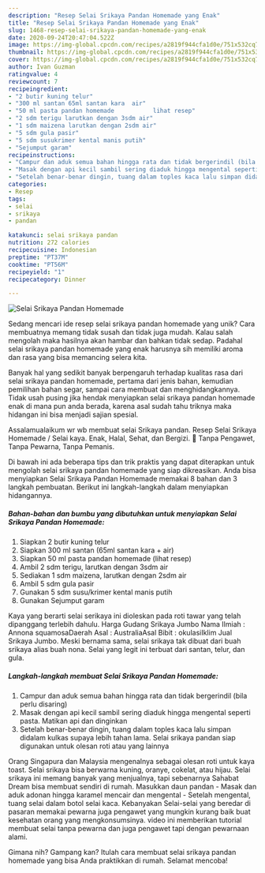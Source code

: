 ```yaml
---
description: "Resep Selai Srikaya Pandan Homemade yang Enak"
title: "Resep Selai Srikaya Pandan Homemade yang Enak"
slug: 1468-resep-selai-srikaya-pandan-homemade-yang-enak
date: 2020-09-24T20:47:04.522Z
image: https://img-global.cpcdn.com/recipes/a2819f944cfa1d0e/751x532cq70/selai-srikaya-pandan-homemade-foto-resep-utama.jpg
thumbnail: https://img-global.cpcdn.com/recipes/a2819f944cfa1d0e/751x532cq70/selai-srikaya-pandan-homemade-foto-resep-utama.jpg
cover: https://img-global.cpcdn.com/recipes/a2819f944cfa1d0e/751x532cq70/selai-srikaya-pandan-homemade-foto-resep-utama.jpg
author: Ivan Guzman
ratingvalue: 4
reviewcount: 7
recipeingredient:
- "2 butir kuning telur"
- "300 ml santan 65ml santan kara  air"
- "50 ml pasta pandan homemade           lihat resep"
- "2 sdm terigu larutkan dengan 3sdm air"
- "1 sdm maizena larutkan dengan 2sdm air"
- "5 sdm gula pasir"
- "5 sdm susukrimer kental manis putih"
- "Sejumput garam"
recipeinstructions:
- "Campur dan aduk semua bahan hingga rata dan tidak bergerindil (bila perlu disaring)"
- "Masak dengan api kecil sambil sering diaduk hingga mengental seperti pasta. Matikan api dan dinginkan"
- "Setelah benar-benar dingin, tuang dalam toples kaca lalu simpan didalam kulkas supaya lebih tahan lama. Selai srikaya pandan siap digunakan untuk olesan roti atau yang lainnya"
categories:
- Resep
tags:
- selai
- srikaya
- pandan

katakunci: selai srikaya pandan 
nutrition: 272 calories
recipecuisine: Indonesian
preptime: "PT37M"
cooktime: "PT56M"
recipeyield: "1"
recipecategory: Dinner

---
```



![Selai Srikaya Pandan Homemade](https://img-global.cpcdn.com/recipes/a2819f944cfa1d0e/751x532cq70/selai-srikaya-pandan-homemade-foto-resep-utama.jpg)

Sedang mencari ide resep selai srikaya pandan homemade yang unik? Cara membuatnya memang tidak susah dan tidak juga mudah. Kalau salah mengolah maka hasilnya akan hambar dan bahkan tidak sedap. Padahal selai srikaya pandan homemade yang enak harusnya sih memiliki aroma dan rasa yang bisa memancing selera kita.

Banyak hal yang sedikit banyak berpengaruh terhadap kualitas rasa dari selai srikaya pandan homemade, pertama dari jenis bahan, kemudian pemilihan bahan segar, sampai cara membuat dan menghidangkannya. Tidak usah pusing jika hendak menyiapkan selai srikaya pandan homemade enak di mana pun anda berada, karena asal sudah tahu triknya maka hidangan ini bisa menjadi sajian spesial.

Assalamualaikum wr wb membuat selai Srikaya pandan. Resep Selai Srikaya Homemade / Selai kaya. Enak, Halal, Sehat, dan Bergizi. 🤗 Tanpa Pengawet, Tanpa Pewarna, Tanpa Pemanis.


Di bawah ini ada beberapa tips dan trik praktis yang dapat diterapkan untuk mengolah selai srikaya pandan homemade yang siap dikreasikan. Anda bisa menyiapkan Selai Srikaya Pandan Homemade memakai 8 bahan dan 3 langkah pembuatan. Berikut ini langkah-langkah dalam menyiapkan hidangannya.

<!--inarticleads1-->

##### Bahan-bahan dan bumbu yang dibutuhkan untuk menyiapkan Selai Srikaya Pandan Homemade:

1. Siapkan 2 butir kuning telur
1. Siapkan 300 ml santan (65ml santan kara + air)
1. Siapkan 50 ml pasta pandan homemade           (lihat resep)
1. Ambil 2 sdm terigu, larutkan dengan 3sdm air
1. Sediakan 1 sdm maizena, larutkan dengan 2sdm air
1. Ambil 5 sdm gula pasir
1. Gunakan 5 sdm susu/krimer kental manis putih
1. Gunakan Sejumput garam


Kaya yang berarti selai serikaya ini dioleskan pada roti tawar yang telah dipanggang terlebih dahulu. Harga Gudang Srikaya Jumbo Nama Ilmiah : Annona squamosaDaerah Asal : AustraliaAsal Bibit : okulasiIklim Jual Srikaya Jumbo. Meski bernama sama, selai srikaya tak dibuat dari buah srikaya alias buah nona. Selai yang legit ini terbuat dari santan, telur, dan gula. 

<!--inarticleads2-->

##### Langkah-langkah membuat Selai Srikaya Pandan Homemade:

1. Campur dan aduk semua bahan hingga rata dan tidak bergerindil (bila perlu disaring)
1. Masak dengan api kecil sambil sering diaduk hingga mengental seperti pasta. Matikan api dan dinginkan
1. Setelah benar-benar dingin, tuang dalam toples kaca lalu simpan didalam kulkas supaya lebih tahan lama. Selai srikaya pandan siap digunakan untuk olesan roti atau yang lainnya


Orang Singapura dan Malaysia mengenalnya sebagai olesan roti untuk kaya toast. Selai srikaya bisa berwarna kuning, oranye, cokelat, atau hijau. Selai srikaya ini memang banyak yang menjualnya, tapi sebenarnya Sahabat Dream bisa membuat sendiri di rumah. Masukkan daun pandan - Masak dan aduk adonan hingga karamel mencair dan mengental - Setelah mengental, tuang selai dalam botol selai kaca. Kebanyakan Selai-selai yang beredar di pasaran memakai pewarna juga pengawet yang mungkin kurang baik buat kesehatan orang yang mengkonsumsinya. video ini memberikan tutorial membuat selai tanpa pewarna dan juga pengawet tapi dengan pewarnaan alami. 

Gimana nih? Gampang kan? Itulah cara membuat selai srikaya pandan homemade yang bisa Anda praktikkan di rumah. Selamat mencoba!
